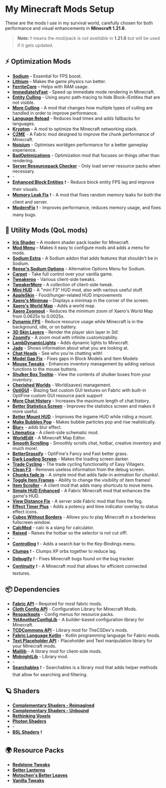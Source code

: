 # My Minecraft Mods Setup

These are the mods I use in my survival world, carefully chosen for both performance and visual enhancements in **Minecraft 1.21.6**.
> **Note:** ❗ means the mod/pack is *not available* in **1.21.6** but will be used if it gets updated.

## ⚡ Optimization Mods

- **[Sodium](https://modrinth.com/mod/sodium)** – Essential for FPS boost.
- **[Lithium](https://modrinth.com/mod/lithium)** – Makes the game physics run better.
- **[FerriteCore](https://modrinth.com/mod/ferrite-core)** – Helps with RAM usage.
- **[ImmediatelyFast](https://modrinth.com/mod/immediatelyfast)** - Speed up immediate mode rendering in Minecraft.
- **[Entity Culling](https://modrinth.com/mod/entityculling)** - Using async path-tracing to hide Block-/Entities that are not visible.
- **[More Culling](https://modrinth.com/mod/moreculling)** - A mod that changes how multiple types of culling are handled in order to improve performance.
- **[Language Reload](https://modrinth.com/mod/language-reload)** - Reduces load times and adds fallbacks for languages.
- **[Krypton](https://modrinth.com/mod/krypton)** - A mod to optimize the Minecraft networking stack.
- **[C2ME](https://modrinth.com/mod/c2me-fabric)** - A Fabric mod designed to improve the chunk performance of Minecraft.
- **[Noisium](https://modrinth.com/mod/noisium)** - Optimises worldgen performance for a better gameplay experience.
- **[BadOptimizations](https://modrinth.com/mod/badoptimizations)** - Optimization mod that focuses on things other than rendering.
- **[Server Resourcepack Checker](https://modrinth.com/mod/server-resource-pack-checker)** - Only load server resource packs when necessary.
- **[]()** -
- **[Enhanced Block Entities](https://modrinth.com/mod/ebe)** ❗ - Reduce block entity FPS lag and improve their visuals.
- **[Memory Leak Fix](https://modrinth.com/mod/memoryleakfix)** ❗ - A mod that fixes random memory leaks for both the client and server.
- **[ModernFix](https://modrinth.com/mod/modernfix)** ❗ - Improves performance, reduces memory usage, and fixes many bugs.

## 🔧 Utility Mods (QoL mods)

- **[Iris Shader](https://modrinth.com/mod/iris)** – A modern shader pack loader for Minecraft.
- **[Mod Menu](https://modrinth.com/mod/modmenu)** – Makes it easy to configure mods and adds a menu for mods.
- **[Sodium Extra](https://modrinth.com/mod/sodium-extra)** - A Sodium addon that adds features that shouldn't be in Sodium.
- **[Reese's Sodium Options](https://modrinth.com/mod/reeses-sodium-options)** - Alternative Options Menu for Sodium.
- **[Carpet](https://modrinth.com/mod/carpet)** - Take full control over your vanilla game.
- **[Tweakeroo](https://modrinth.com/mod/tweakeroo)** - Various client-side tweaks.
- **[TweakerMore](https://modrinth.com/mod/tweakermore)** - A collection of client-side tweak.
- **[Mini HUD](https://modrinth.com/mod/minihud)** - A "mini F3" HUD mod, also with various useful stuff.
- **[AppleSkin](https://modrinth.com/mod/appleskin)** - Food/hunger-related HUD improvements
- **[Xaero's Minimap](https://modrinth.com/mod/xaeros-minimap)** – Displays a minimap in the corner of the screen.
- **[Xaero's World Map](https://modrinth.com/mod/xaeros-world-map)** - Adds a world map.
- **[Xaero Zoomout](https://modrinth.com/mod/xaero-zoomout)** - Reduces the minimum zoom of Xaero's World Map from 0.0625x to 0.0025x.
- **[Dynamic FPS](https://modrinth.com/mod/dynamic-fps)** - Reduce resource usage while Minecraft is in the background, idle, or on battery.
- **[3D Skin Layers](https://modrinth.com/mod/3dskinlayers)** - Render the player skin layer in 3d!.
- **[Zoomify](https://modrinth.com/mod/zoomify)** - A zoom mod with infinite customizability.
- **[LambDynamicLights](https://modrinth.com/mod/lambdynamiclights)** - Adds dynamic lights to Minecraft.
- **[Jade](https://modrinth.com/mod/jade)** - Shows information about what you are looking at.
- **[Chat Heads](https://modrinth.com/mod/chat-heads)** - See who you're chatting with!
- **[Model Gap Fix](https://modrinth.com/mod/modelfix)** - Fixes gaps in Block Models and Item Models
- **[Mouse Tweaks](https://modrinth.com/mod/mouse-tweaks)** - Enhances inventory management by adding various functions to the mouse buttons.
- **[Shulker Box Tooltip](https://modrinth.com/mod/shulkerboxtooltip)** - View the contents of shulker boxes from your inventory.
- **[Cherished Worlds](https://modrinth.com/mod/cherished-worlds)** - World(saves) management.
- **[OptiGUI](https://modrinth.com/mod/optigui)** - Blazing fast custom GUI textures on Fabric with built-in OptiFine custom GUI resource pack support
- **[More Chat History](https://modrinth.com/mod/morechathistory)** - Increases the maximum length of chat history.
- **[Better Statistics Screen](https://modrinth.com/mod/better-stats)** - Improves the statistics screen and makes it more useful.
- **[Better Mount HUD](https://modrinth.com/mod/better-mount-hud)** - Improves the ingame HUD while riding a mount.
- **[Make Bubbles Pop](https://modrinth.com/mod/make_bubbles_pop)** - Makes bubble particles pop and rise realistically.
- **[Blur+](https://modrinth.com/mod/blur-plus)** - adds blur effect.
- **[Litematica](https://modrinth.com/mod/litematica)** - A client-side schematic mod.
- **[WorldEdit](https://modrinth.com/plugin/worldedit)** - A Minecraft Map Editor.
- **[Smooth Scrolling](https://modrinth.com/mod/smooth-scroll)** - Smoothly scrolls chat, hotbar, creative inventory and much more!.
- **[BetterGrassify](https://modrinth.com/mod/bettergrassify)** -  OptiFine's Fancy and Fast better grass.
- **[Dark Loading Screen](https://modrinth.com/mod/dark-loading-screen)** - Makes the loading screen darker.
- **[Trade Cycling](https://modrinth.com/mod/trade-cycling)** - The trade cycling functionality of Easy Villagers.
- **[Clean F3](https://modrinth.com/mod/clean-f3)** - Removes useless information from the debug screen.
- **[Chunks fade in](https://modrinth.com/mod/chunks-fade-in)** - A simple mod that adds fade-in animation for chunks!.
- **[Toggle Item Frames](https://modrinth.com/mod/toggle-item-frames)** - Ability to change the visibility of item frames!
- **[Item Scroller](https://modrinth.com/mod/item-scroller)** - A client mod that adds many shortcuts to move items.
- **[Simple HUD Enhanced](https://modrinth.com/mod/simple-hud-enhanced)** - A Fabric Minecraft mod that enhances the game's HUD.
- **[View Distance Fix](https://modrinth.com/mod/view-distance-fix)** - A server side Fabric mod that fixes the fog.
- **[Effect Timer Plus](https://modrinth.com/mod/effecttimerplus)** - Adds a potency and time indicator overlay to status effect icons.
- **[Cubes Without Borders](https://modrinth.com/mod/cubes-without-borders)** - Allows you to play Minecraft in a borderless fullscreen window.
- **[CalcMod](https://modrinth.com/plugin/calcmod)** - calc is a slang for calculator.
- **[Raised](https://modrinth.com/mod/raised)** - Raises the hotbar so the selector is not cut off!.
- **[]()** -
- **[Controlling](https://modrinth.com/mod/controlling)** ❗ - Adds a search bar to the Key-Bindings menu.
- **[Clumps](https://modrinth.com/mod/clumps)** ❗ - Clumps XP orbs together to reduce lag.
- **[Debugify](https://modrinth.com/mod/debugify)** ❗ - Fixes Minecraft bugs found on the bug tracker.
- **[Continuity](https://modrinth.com/mod/continuity)** ❗ - A Minecraft mod that allows for efficient connected textures.

## 📦 Dependencies

- **[Fabric API](https://modrinth.com/mod/fabric-api)** – Required for most fabric mods.
- **[Cloth Config API](https://modrinth.com/mod/cloth-config)** - Configuration Library for Minecraft Mods.
- **[Respackopts](https://modrinth.com/mod/respackopts)** - Config menus for resource packs.
- **[YetAnotherConfigLib](https://modrinth.com/mod/yacl)** - A builder-based configuration library for Minecraft.
- **[TCDCommons API](https://modrinth.com/mod/tcdcommons)** - Library mod for TheCSDev's mods.
- **[Fabric Language Kotlin](https://modrinth.com/mod/fabric-language-kotlin)** - Kotlin programming language for Fabric mods.
- **[Text Placeholder API](https://modrinth.com/mod/placeholder-api)** - Placeholder and Text manipulation library for your Minecraft mods.
- **[Malilib](https://modrinth.com/mod/malilib)** - A library mod for client-side mods.
- **[MidnightLib](https://modrinth.com/mod/midnightlib)** - Library mod.
- **[]()** -
- **[Searchables](https://modrinth.com/mod/searchables)** ❗ - Searchables is a library mod that adds helper methods that allow for searching and filtering.

## 🪐 Shaders

- **[Complementary Shaders - Reimagined](https://modrinth.com/shader/complementary-reimagined)**
- **[Complementary Shaders - Unbound](https://modrinth.com/shader/complementary-unbound)**
- **[Rethinking Voxels](https://modrinth.com/shader/rethinking-voxels)**
- **[Photon Shaders](https://modrinth.com/shader/photon-shader)**
- **[]()** -
- **[BSL Shaders](https://modrinth.com/shader/bsl-shaders)** ❗

## 🌍 Resource Packs

- **[Redstone Tweaks](https://modrinth.com/resourcepack/redstone-tweaks)**
- **[Better Lanterns](https://modrinth.com/resourcepack/better-lanterns)**
- **[Motschen's Better Leaves](https://modrinth.com/resourcepack/better-leaves)**
- **[Vanilla Tweaks](https://vanillatweaks.net/picker/resource-packs/)**
